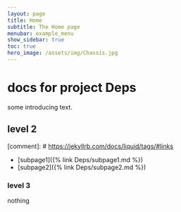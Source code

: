 ```yaml
---
layout: page
title: Home
subtitle: The Home page
menubar: example_menu
show_sidebar: true
toc: true
hero_image: /assets/img/Chassis.jpg
---
```

# docs for project Deps

some introducing text.

## level 2

[comment]: # https://jekyllrb.com/docs/liquid/tags/#links
- [subpage1]({% link Deps/subpage1.md %})
- [subpage2]({% link Deps/subpage2.md %})

### level 3

nothing
